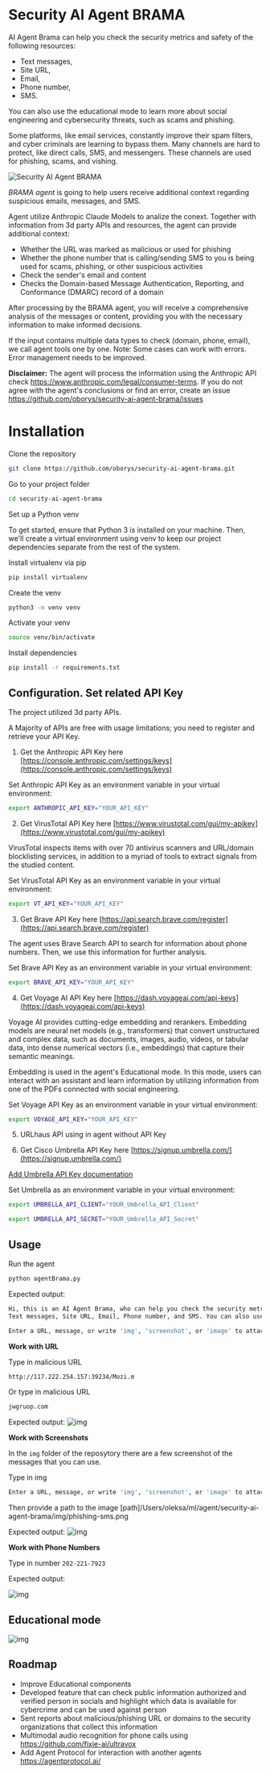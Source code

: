 # Security AI Agent BRAMA

AI Agent Brama can help you check the security metrics and safety of the following resources: 
* Text messages, 
* Site URL, 
* Email, 
* Phone number, 
* SMS. 

You can also use the educational mode to learn more about social engineering and cybersecurity threats, such as scams and phishing.

Some platforms, like email services, constantly improve their spam filters, and cyber criminals are learning to bypass them. Many channels are hard to protect, like direct calls, SMS, and messengers. These channels are used for phishing, scams, and vishing.

![Security AI Agent BRAMA](AI-Agent-BRAMA-for-security.png)

*BRAMA agent* is going to help users receive additional context regarding suspicious emails, messages, and SMS.

Agent utilize Anthropic Claude Models to analize the conext. 
Together with information from 3d party APIs and resources, the agent can provide additional context:
* Whether the URL was marked as malicious or used for phishing
* Whether the phone number that is calling/sending SMS to you is being used for scams, phishing, or other suspicious activities
* Check the sender's email and content  
* Checks the Domain-based Message Authentication, Reporting, and Conformance (DMARC) record of a domain

After processing by the BRAMA agent, you will receive a comprehensive analysis of the messages or content, providing you with the necessary information to make informed decisions.

If the input contains multiple data types to check (domain, phone, email), we call agent tools one by one.
Note: Some cases can work with errors. Error management needs to be improved.

**Disclaimer:** The agent will process the information using the Anthropic API check https://www.anthropic.com/legal/consumer-terms.
If you do not agree with the agent's conclusions or find an error, create an issue https://github.com/oborys/security-ai-agent-brama/issues


# Installation

Clone the repository
```bash
git clone https://github.com/oborys/security-ai-agent-brama.git
```
Go to your project folder
```bash
cd security-ai-agent-brama
```

Set up a Python venv

To get started, ensure that Python 3 is installed on your machine. Then, we'll create a virtual environment using venv to keep our project dependencies separate from the rest of the system.

Install virtualenv via pip
```bash
pip install virtualenv
```

Create the venv
```bash
python3 -m venv venv
```

Activate your venv
```bash
source venv/bin/activate
```

Install dependencies
```bash
pip install -r requirements.txt
```

## Configuration. Set related API Key

The project utilized 3d party APIs.

A Majority of APIs are free with usage limitations; you need to register and retrieve your API Key.

1. Get the Anthropic API Key here [https://console.anthropic.com/settings/keys](https://console.anthropic.com/settings/keys)

Set Anthropic API Key as an environment variable in your virtual environment:

```bash
export ANTHROPIC_API_KEY="YOUR_API_KEY"
```

2. Get VirusTotal API Key here [https://www.virustotal.com/gui/my-apikey](https://www.virustotal.com/gui/my-apikey)

VirusTotal inspects items with over 70 antivirus scanners and URL/domain blocklisting services, in addition to a myriad of tools to extract signals from the studied content. 

Set VirusTotal API Key as an environment variable in your virtual environment:

```bash
export VT_API_KEY="YOUR_API_KEY"
```

3. Get Brave API Key here [https://api.search.brave.com/register](https://api.search.brave.com/register)

The agent uses Brave Search API to search for information about phone numbers. Then, we use this information for further analysis.

Set Brave API Key as an environment variable in your virtual environment:
```bash
export BRAVE_API_KEY="YOUR_API_KEY"
```

4. Get Voyage AI API Key here [https://dash.voyageai.com/api-keys](https://dash.voyageai.com/api-keys)

Voyage AI provides cutting-edge embedding and rerankers.
Embedding models are neural net models (e.g., transformers) that convert unstructured and complex data, such as documents, images, audio, videos, or tabular data, into dense numerical vectors (i.e., embeddings) that capture their semantic meanings.

Embedding is used in the agent's Educational mode. In this mode, users can interact with an assistant and learn information by utilizing information from one of the PDFs connected with social engineering.

Set Voyage API Key as an environment variable in your virtual environment:

```bash
export VOYAGE_API_KEY="YOUR_API_KEY"
```

5. URLhaus API using in agent without API Key

6. Get Cisco Umbrella API Key here [https://signup.umbrella.com/](https://signup.umbrella.com/) 

[Add Umbrella API Key documentation](https://docs.umbrella.com/umbrella-user-guide/docs/add-umbrella-api-keys)

Set Umbrella as an environment variable in your virtual environment:

```bash
export UMBRELLA_API_CLIENT="YOUR_Umbrella_API_Client"
```

```bash
export UMBRELLA_API_SECRET="YOUR_Umbrella_API_Secret"
```


## Usage

Run the agent
```bash
python agentBrama.py  
```

Expected output:
```bash
Hi, this is an AI Agent Brama, who can help you check the security metrics and safety of the following resources: 
Text messages, Site URL, Email, Phone number, and SMS. You can also use the educational mode to learn more about social engineering and cybersecurity threats, such as scams and phishing.

Enter a URL, message, or write 'img', 'screenshot', or 'image' to attach an image, or 'education_mode' or 'quit' to exit: 
```

**Work with URL**

Type in malicious URL
```bash
http://117.222.254.157:39234/Mozi.m
```

Or type in malicious URL
```bash
jwgruop.com
```

Expected output:
![img](img/agent-output-sample-domain.png)


**Work with Screenshots**

In the `img` folder of the reposytory there are a few screenshot of the messages that you can use.

Type in img
```bash
Enter a URL, message, or write 'img', 'screenshot', or 'image' to attach an image, or 'education_mode' or 'quit' to exit: img
```

Then provide a path to the image
[path]/Users/oleksa/ml/agent/security-ai-agent-brama/img/phishing-sms.png

Expected output:
![img](img/agent-output-sample-image.png)

**Work with Phone Numbers**

Type in number `202-221-7923`

Expected output:

![img](img/agent-output-sample-phone-number.png)

## Educational mode

![img](img/educational_mode.png)

## Roadmap

* Improve Educational components
* Developed feature that can check public information authorized and verified person in socials and highlight which data is available for cybercrime and can be used against person
* Sent reports about malicious/phishing URL or domains to the security organizations that collect this information
* Multimodal audio recognition for phone calls using https://github.com/fixie-ai/ultravox
* Add Agent Protocol for interaction with another agents https://agentprotocol.ai/
